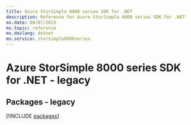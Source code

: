 ```yaml
---
title: Azure StorSimple 8000 series SDK for .NET
description: Reference for Azure StorSimple 8000 series SDK for .NET
ms.date: 04/07/2025
ms.topic: reference
ms.devlang: dotnet
ms.service: storsimple8000series
---
```

# Azure StorSimple 8000 series SDK for .NET - legacy
## Packages - legacy
[!INCLUDE [packages](storsimple-8000-series-index.md)]